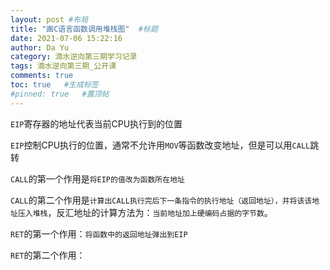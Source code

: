 ```yaml
---
layout: post #布局
title: "画C语言函数调用堆栈图"  #标题
date: 2021-07-06 15:22:16
author: Da Yu
category: 滴水逆向第三期学习记录
tags: 滴水逆向第三期_公开课
comments: true
toc: true   #生成标签
#pinned: true   #置顶帖
---
```


`EIP`寄存器的地址代表当前CPU执行到的位置

`EIP`控制CPU执行的位置，通常不允许用`MOV`等函数改变地址，但是可以用`CALL`跳转

`CALL`的第一个作用是`将EIP的值改为函数所在地址`

`CALL`的第二个作用是`计算出CALL执行完后下一条指令的执行地址（返回地址），并将该该地址压入堆栈`，反汇地址的计算方法为：`当前地址加上硬编码占据的字节数`。

`RET`的第一个作用：`将函数中的返回地址弹出到EIP`

`RET`的第二个作用：
